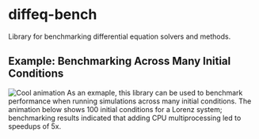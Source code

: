 # diffeq-bench
Library for benchmarking differential equation solvers and methods.

## Example: Benchmarking Across Many Initial Conditions
![Cool animation](./media_assets/lorenz_trajectories_100_ics.gif)
As an exmaple, this library can be used to benchmark performance
when running simulations across many initial conditions. The
animation below shows 100 initial conditions for a Lorenz system;
benchmarking results indicated that adding CPU multiprocessing
led to speedups of 5x.
